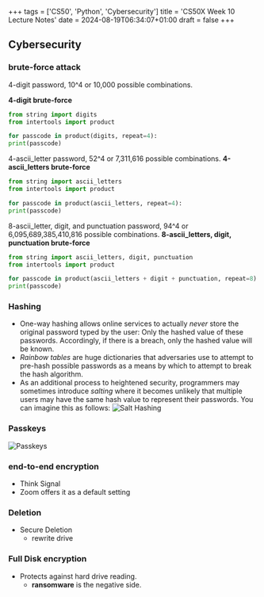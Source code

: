 +++
tags = ['CS50', 'Python', 'Cybersecurity']
title = 'CS50X Week 10 Lecture Notes'
date = 2024-08-19T06:34:07+01:00
draft = false
+++

## Cybersecurity

### brute-force attack

4-digit password, 10^4 or 10,000 possible combinations.

**4-digit brute-force**

```python
from string import digits
from intertools import product

for passcode in product(digits, repeat=4):
print(passcode)
```

4-ascii_letter password, 52^4 or 7,311,616 possible combinations.
**4-ascii_letters brute-force**

```python
from string import ascii_letters
from intertools import product

for passcode in product(ascii_letters, repeat=4):
print(passcode)
```

8-ascii_letter, digit, and punctuation password, 94^4 or 6,095,689,385,410,816 possible combinations.
**8-ascii_letters, digit, punctuation brute-force**

```python
from string import ascii_letters, digit, punctuation
from intertools import product

for passcode in product(ascii_letters + digit + punctuation, repeat=8):
print(passcode)
```

### Hashing

- One-way hashing allows online services to actually *never* store the original password typed by the user: Only the hashed value of these passwords. Accordingly, if there is a breach, only the hashed value will be known.
- *Rainbow tables* are huge dictionaries that adversaries use to attempt to pre-hash possible passwords as a means by which to attempt to break the hash algorithm.
- As an additional process to heightened security, programmers may sometimes introduce *salting* where it becomes unlikely that multiple users may have the same hash value to represent their passwords. You can imagine this as follows:
  ![Salt Hashing](https://cs50.harvard.edu/x/2024/notes/cybersecurity/cs50Week10Slide106.png)

### Passkeys

![Passkeys](https://cs50.harvard.edu/x/2024/notes/cybersecurity/cs50Week10Slide125.png)

### end-to-end encryption

- Think Signal
- Zoom offers it as a default setting

### Deletion

- Secure Deletion
  - rewrite drive

### Full Disk encryption

- Protects against hard drive reading.
  - **ransomware** is the negative side.
